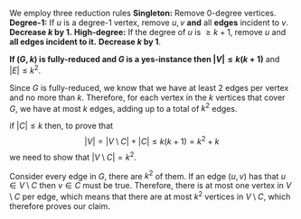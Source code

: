 We employ three reduction rules
	**Singleton:** Remove $0$-degree vertices.
	**Degree-1:** If $u$ is a degree-$1$ vertex, remove $u, v$ **and** all **edges** incident to $v$. **Decrease $k$ by $1$.**
	**High-degree:** If the degree of $u$ is $\geq k+1$, remove $u$ and **all edges incident to it.** **Decrease $k$ by $1$**. 

**If $(G,k)$ is fully-reduced and $G$ is a yes-instance then $|V| \leq k(k+1)$** and $|E| \leq k^2$. 

Since $G$ is fully-reduced, we know that we have at least $2$ edges per vertex and no more than $k$. Therefore, for each vertex in the $k$ vertices that cover $G$, we have at most $k$ edges, adding up to a total of $k^2$ edges. 

if $|C| \leq k$ then, to prove that $$|V| = |V \setminus C | + |C| \leq k(k+1)= k^2 +  k$$we need to show that $|V \setminus C| = k^2$. 

Consider every edge in $G$, there are $k^2$ of them. If an edge $(u,v)$ has that $u \in V \setminus C$ then $v \in C$ must be true. Therefore, there is at most one vertex in $V \setminus C$ per edge, which means that there are at most $k^2$ vertices in $V \setminus C$, which therefore proves our claim. 